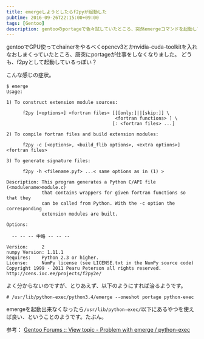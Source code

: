 ```yaml
---
title: emergeしようとしたらf2pyが起動した
pubtime: 2016-09-26T22:15:00+09:00
tags: [Gentoo]
description: gentooのportageで色々試していたところ、突然emergeコマンドを起動してもf2pyのヘルプが表示されるようになってしまいました。この問題への対応方法です。
---
```


gentooでGPU使ってchainerをやるべくopencv3とかnvidia-cuda-toolkitを入れなおしまくっていたところ、唐突にportageが仕事をしなくなりました。
どうも、f2pyとして起動しているっぽい？

こんな感じの症状。
```
$ emerge
Usage:

1) To construct extension module sources:

      f2py [<options>] <fortran files> [[[only:]||[skip:]] \
                                        <fortran functions> ] \
                                       [: <fortran files> ...]

2) To compile fortran files and build extension modules:

      f2py -c [<options>, <build_flib options>, <extra options>] <fortran files>

3) To generate signature files:

      f2py -h <filename.pyf> ...< same options as in (1) >

Description: This program generates a Python C/API file (<modulename>module.c)
             that contains wrappers for given fortran functions so that they
             can be called from Python. With the -c option the corresponding
             extension modules are built.

Options:

  -- -- -- 中略 -- -- --

Version:     2
numpy Version: 1.11.1
Requires:    Python 2.3 or higher.
License:     NumPy license (see LICENSE.txt in the NumPy source code)
Copyright 1999 - 2011 Pearu Peterson all rights reserved.
http://cens.ioc.ee/projects/f2py2e/
```

よく分からないのですが、とりあえず、以下のようにすれば治るようです。
```
# /usr/lib/python-exec/python3.4/emerge --oneshot portage python-exec
```

emergeを起動出来なくなったら`/usr/lib/python-exec/`以下にあるやつを使えば良い、ということのようです。たぶん。

参考： [Gentoo Forums :: View topic - Problem with emerge / python-exec](https://forums.gentoo.org/viewtopic-t-1006016.html)
